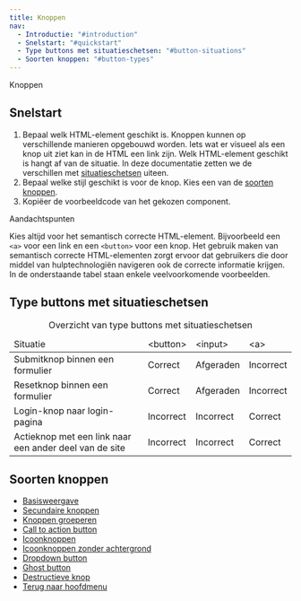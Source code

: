 ```yaml
---
title: Knoppen
nav:
  - Introductie: "#introduction"
  - Snelstart: "#quickstart"
  - Type buttons met situatieschetsen: "#button-situations"
  - Soorten knoppen: "#button-types"
---
```


<p id="introduction">Knoppen</p>
<h2 id="quickstart">Snelstart</h2>

1. Bepaal welk HTML-element geschikt is. Knoppen kunnen op verschillende
   manieren opgebouwd worden. Iets wat er visueel als een knop uit ziet kan in
   de HTML een link zijn. Welk HTML-element geschikt is hangt af van de
   situatie. In deze documentatie zetten we de verschillen met
   [situatieschetsen](#button-situations) uiteen.
2. Bepaal welke stijl geschikt is voor de knop. Kies een van de
   [soorten knoppen](#button-types).
3. Kopiëer de voorbeeldcode van het gekozen component.

<div class="explanation" role="group" aria-label="Toelichting">
  <span>Aandachtspunten</span>
  <p>
    Kies altijd voor het semantisch correcte HTML-element. Bijvoorbeeld een
    <code>&lt;a&gt;</code> voor een link en een <code>&lt;button&gt;</code>
    voor een knop. Het gebruik maken van semantisch correcte HTML-elementen
    zorgt ervoor dat gebruikers die door middel van hulptechnologiën navigeren
    ook de correcte informatie krijgen. In de onderstaande tabel staan enkele
    veelvoorkomende voorbeelden.
  </p>
</div>

<h2 id="button-situations">Type buttons met situatieschetsen</h2>

<div class="horizontal-scroll">
  <table>
    <caption> Overzicht van type buttons met situatieschetsen </caption>
    <thead>
      <tr>
        <td>Situatie</td>
        <td>&lt;button&gt;</td>
        <td>&lt;input&gt;</td>
        <td>&lt;a&gt;</td>
      </tr>
    </thead>
    <tbody>
      <tr>
        <td>Submitknop binnen een formulier</td>
        <td class="confirmation">Correct</td>
        <td class="warning">Afgeraden</td>
        <td class="error">Incorrect</td>
      </tr>
      <tr>
        <td>Resetknop binnen een formulier</td>
        <td class="confirmation">Correct</td>
        <td class="warning">Afgeraden</td>
        <td class="error">Incorrect</td>
      </tr>
      <tr>
        <td>Login-knop naar login-pagina</td>
        <td class="error">Incorrect</td>
        <td class="error">Incorrect</td>
        <td class="confirmation">Correct</td>
      </tr>
      <tr>
        <td>Actieknop met een link naar een ander deel van de site</td>
        <td class="error">Incorrect</td>
        <td class="error">Incorrect</td>
        <td class="confirmation">Correct</td>
      </tr>
    </tbody>
  </table>
</div>

<h2 id="button-types">Soorten knoppen</h2>

- [Basisweergave]({base}/components/components/button/button-base)
- [Secundaire knoppen]({base}/components/components/button/button-secondary)
- [Knoppen groeperen]({base}/components/components/button/button-container)
- [Call to action button]({base}/components/components/button/call-to-action)
- [Icoonknoppen]({base}/components/components/button/icon)
- [Icoonknoppen zonder achtergrond]({base}/components/components/button/button-icon-only)
- [Dropdown button]({base}/components/components/button/button-dropdown)
- [Ghost button]({base}/components/components/button/button-ghost)
- [Destructieve knop]({base}/components/components/button/button-destructive)
- [Terug naar hoofdmenu]({base}/components/components/button/button-to-top)
